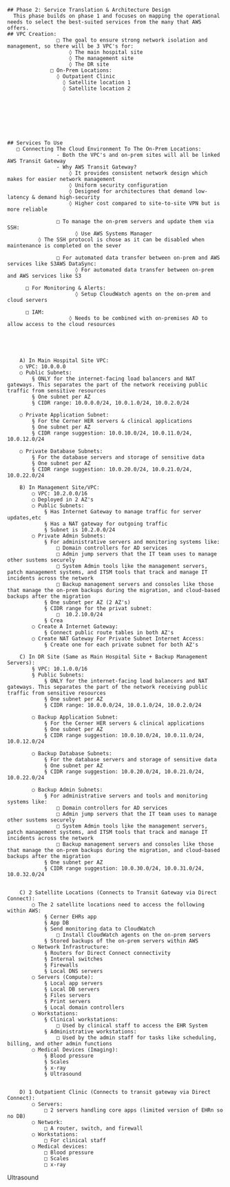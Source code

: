 	## Phase 2: Service Translation & Architecture Design
      This phase builds on phase 1 and focuses on mapping the operational needs to select the best-suited services from the many that AWS offers.
	## VPC Creation:
					□ The goal to ensure strong network isolation and management, so there will be 3 VPC's for:
						◊ The main hospital site 
						◊ The management site
						◊ The DR site
				  □ On-Prem Locations:
				  	◊ Outpatient Clinic
					  ◊ Satellite location 1
					  ◊ Satellite location 2

			






	## Services To Use 
       □ Connecting The Cloud Environment To The On-Prem Locations:
					- Both the VPC's and on-prem sites will all be linked AWS Transit Gateway
					- Why AWS Transit Gateway?
						◊ It provides consistent network design which makes for easier network management
						◊ Uniform security configuration
						◊ Designed for architectures that demand low-latency & demand high-security
						◊ Higher cost compared to site-to-site VPN but is more reliable

					□ To manage the on-prem servers and update them via SSH:
						  ◊ Use AWS Systems Manager
              ◊ The SSH protocol is chose as it can be disabled when maintenance is completed on the sever

					□ For automated data transfer between on-prem and AWS services like S3AWS DataSync:
						  ◊ For automated data transfer between on-prem and AWS services like S3
			
          □ For Monitoring & Alerts:
						  ◊ Setup CloudWatch agents on the on-prem and cloud servers
					
          □ IAM:
						◊ Needs to be combined with on-premises AD to allow access to the cloud resources
			
			
			

				
		A) In Main Hospital Site VPC:
		○ VPC: 10.0.0.0
		○ Public Subnets:
			§ ONLY for the internet-facing load balancers and NAT gateways. This separates the part of the network receiving public traffic from sensitive resources
			§ One subnet per AZ
			§ CIDR range: 10.0.0.0/24, 10.0.1.0/24, 10.0.2.0/24

		○ Private Application Subnet:
			§ For the Cerner HER servers & clinical applications
			§ One subnet per AZ
			§ CIDR range suggestion: 10.0.10.0/24, 10.0.11.0/24, 10.0.12.0/24
			
		○ Private Database Subnets:
			§ For the database servers and storage of sensitive data
			§ One subnet per AZ
			§ CIDR range suggestion: 10.0.20.0/24, 10.0.21.0/24, 10.0.22.0/24
	
		B) In Management Site/VPC:
			○ VPC: 10.2.0.0/16
			○ Deployed in 2 AZ's
			○ Public Subnets:
				§ Has Internet Gateway to manage traffic for server updates,etc
				§ Has a NAT gateway for outgoing traffic
				§ Subnet is 10.2.0.0/24
			○ Private Admin Subnets:
				§ For administrative servers and monitoring systems like:
					□ Domain controllers for AD services
					□ Admin jump servers that the IT team uses to manage other sustems securely
					□ System Admin tools like the management servers, patch management systems, and ITSM tools that track and manage IT incidents across the network
					□ Backup management servers and consoles like those that manage the on-prem backups during the migration, and cloud-based backups after the migration
				§ One subnet per AZ (2 AZ's)
				§ CIDR range for the privat subnet:
					□  10.2.10.0/24
				§ Crea
			○ Create A Internet Gateway:
				§ Connect public route tables in both AZ's
			○ Create NAT Gateway For Private Subnet Internet Access:
				§ Create one for each private subnet for both AZ's
		
		C) In DR Site (Same as Main Hospital Site + Backup Management Servers):
			§ VPC: 10.1.0.0/16
			§ Public Subnets:
				§ ONLY for the internet-facing load balancers and NAT gateways. This separates the part of the network receiving public traffic from sensitive resources
				§ One subnet per AZ
				§ CIDR range: 10.0.0.0/24, 10.0.1.0/24, 10.0.2.0/24
	
			○ Backup Application Subnet:
				§ For the Cerner HER servers & clinical applications
				§ One subnet per AZ
				§ CIDR range suggestion: 10.0.10.0/24, 10.0.11.0/24, 10.0.12.0/24
				
			○ Backup Database Subnets:
				§ For the database servers and storage of sensitive data
				§ One subnet per AZ
				§ CIDR range suggestion: 10.0.20.0/24, 10.0.21.0/24, 10.0.22.0/24
			
			○ Backup Admin Subnets:
				§ For administrative servers and tools and monitoring systems like:
					□ Domain controllers for AD services
					□ Admin jump servers that the IT team uses to manage other sustems securely
					□ System Admin tools like the management servers, patch management systems, and ITSM tools that track and manage IT incidents across the network
					□ Backup management servers and consoles like those that manage the on-prem backups during the migration, and cloud-based backups after the migration
				§ One subnet per AZ
				§ CIDR range suggestion: 10.0.30.0/24, 10.0.31.0/24, 10.0.32.0/24
			
			
		C) 2 Satellite Locations (Connects to Transit Gateway via Direct Connect):
			○ The 2 satellite locations need to access the following within AWS:
				§ Cerner EHRs app
				§ App DB
				§ Send monitoring data to CloudWatch
					□ Install CloudWatch agents on the on-prem servers
				§ Stored backups of the on-prem servers within AWS
			○ Network Infrastructure:
				§ Routers for Direct Connect connectivity
				§ Internal switches
				§ Firewalls
				§ Local DNS servers
			○ Servers (Compute):
				§ Local app servers
				§ Local DB servers
				§ Files servers
				§ Print servers
				§ Local domain controllers
			○ Workstations:
				§ Clinical workstations: 
					□ Used by clinical staff to access the EHR System
				§ Administrative workstations:
					□ Used by the admin staff for tasks like scheduling, billing, and other admin functions
			○ Medical Devices (Imaging):
				§ Blood pressure
				§ Scales
				§ x-ray
				§ Ultrasound
				
			
		D) 1 Outpatient Clinic (Connects to transit gateway via Direct Connect):
			○ Servers:
				□ 2 servers handling core apps (limited version of EHRn so no DB)
			○ Network:
				□ A router, switch, and firewall
			○ Workstations:
				□ For clinical staff
			○ Medical devices:
				□ Blood pressure
				□ Scales
				□ x-ray
Ultrasound
